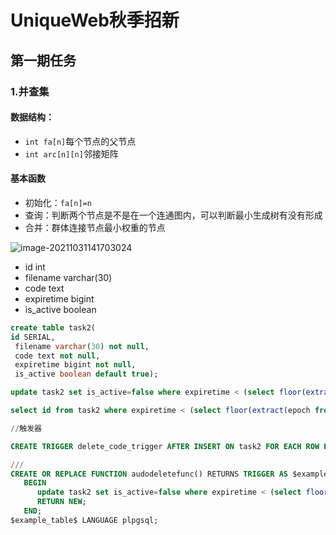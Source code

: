 # UniqueWeb秋季招新

## 第一期任务

### 1.并查集

#### 数据结构：

* `int fa[n]`每个节点的父节点
* `int arc[n][n]`邻接矩阵

#### 基本函数

* 初始化：`fa[n]=n`
* 查询：判断两个节点是不是在一个连通图内，可以判断最小生成树有没有形成
* 合并：群体连接节点最小权重的节点

![image-20211031141703024](C:\Users\26254\AppData\Roaming\Typora\typora-user-images\image-20211031141703024.png)





* id 			int
* filename  varchar(30)
* code     text
* expiretime   bigint
* is_active   boolean





```sql
create table task2(
id SERIAL,
 filename varchar(30) not null,
 code text not null,
 expiretime bigint not null,
 is_active boolean default true);
```







````sql
update task2 set is_active=false where expiretime < (select floor(extract(epoch from now())));

select id from task2 where expiretime < (select floor(extract(epoch from now())));

//触发器

CREATE TRIGGER delete_code_trigger AFTER INSERT ON task2 FOR EACH ROW EXECUTE PROCEDURE audodeletefunc();

///
CREATE OR REPLACE FUNCTION audodeletefunc() RETURNS TRIGGER AS $example_table$
   BEGIN
      update task2 set is_active=false where expiretime < (select floor(extract(epoch 			from now())));
      RETURN NEW;
   END;
$example_table$ LANGUAGE plpgsql;
````

